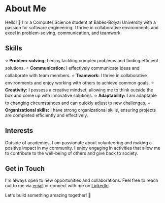 # About Me

Hello! 👋 I'm a Computer Science student at Babes-Bolyai University with a passion for software engineering. I thrive in collaborative environments and excel in problem-solving, communication, and teamwork.

## Skills

 ⭐️ **Problem-solving:** I enjoy tackling complex problems and finding efficient solutions.
 ⭐️ **Communication:** I effectively communicate ideas and collaborate with team members.
 ⭐️ **Teamwork:** I thrive in collaborative environments and enjoy working with others to achieve common goals.
 ⭐️ **Creativity:** I possess a creative mindset, allowing me to think outside the box and come up with innovative solutions.
 ⭐️ **Adaptability:** I am adaptable to changing circumstances and can quickly adjust to new challenges.
 ⭐️ **Organizational skills:** I have strong organizational skills, ensuring projects are completed efficiently and effectively.

## Interests

Outside of academics, I am passionate about volunteering and making a positive impact in my community. I enjoy engaging in activities that allow me to contribute to the well-being of others and give back to society.

## Get in Touch

I'm always open to new opportunities and collaborations. Feel free to reach out to me via [email](mailto:your.email@example.com) or connect with me on [LinkedIn](https://www.linkedin.com/in/yourusername/).

Let's build something amazing together! 🚀

